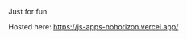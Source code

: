 Just for fun

Hosted here: https://js-apps-nohorizon.vercel.app/

<!-- https://www.youtube.com/watch?v=g6v_vbqKYeU&ab_channel=JavaScriptKing -->

